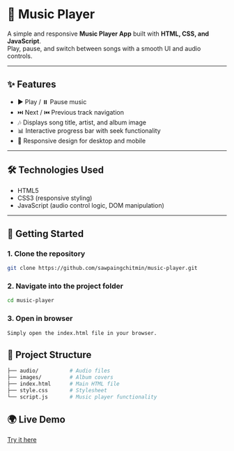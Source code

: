# 🎵 Music Player

A simple and responsive **Music Player App** built with **HTML, CSS, and JavaScript**.  
Play, pause, and switch between songs with a smooth UI and audio controls.

---

## ✨ Features
- ▶️ Play / ⏸️ Pause music  
- ⏭️ Next / ⏮️ Previous track navigation  
- 🎶 Displays song title, artist, and album image  
- 📊 Interactive progress bar with seek functionality  
- 📱 Responsive design for desktop and mobile  

---

## 🛠️ Technologies Used
- HTML5
- CSS3 (responsive styling)
- JavaScript (audio control logic, DOM manipulation)

---

## 🚀 Getting Started

### 1. Clone the repository
```bash
git clone https://github.com/sawpaingchitmin/music-player.git
```

### 2. Navigate into the project folder
```bash
cd music-player
```

### 3. Open in browser
```bash
Simply open the index.html file in your browser.
```

## 📂 Project Structure
```bash
├── audio/          # Audio files
├── images/         # Album covers
├── index.html      # Main HTML file
├── style.css       # Stylesheet
└── script.js       # Music player functionality         
```

## 🌍 Live Demo
[Try it here](https://music-player-p9ny.onrender.com/)  
